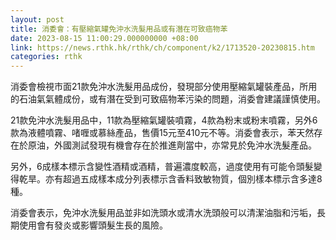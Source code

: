 ```yaml
---
layout: post
title: 消委會：有壓縮氣罐免沖水洗髮用品或有潛在可致癌物苯
date: 2023-08-15 11:00:29.000000000 +08:00
link: https://news.rthk.hk/rthk/ch/component/k2/1713520-20230815.htm
categories: rthk
---
```


消委會檢視巿面21款免沖水洗髮用品成份，發現部分使用壓縮氣罐裝產品，所用的石油氣氣體成份，或有潛在受到可致癌物苯污染的問題，消委會建議謹慎使用。

21款免沖水洗髮用品中，11款為壓縮氣罐裝噴霧，4款為粉末或粉末噴霧，另外6款為液體噴霧、啫喱或慕絲產品，售價15元至410元不等。消委會表示，苯天然存在於原油，外國測試發現有機會存在於推進劑當中，亦常見於免沖水洗髮產品。

另外，6成樣本標示含變性酒精或酒精，普遍濃度較高，過度使用有可能令頭髮變得乾旱。亦有超過五成樣本成分列表標示含香料致敏物質，個別樣本標示含多達8種。

消委會表示，免沖水洗髮用品並非如洗頭水或清水洗頭般可以清潔油脂和污垢，長期使用會有發炎或影響頭髮生長的風險。
